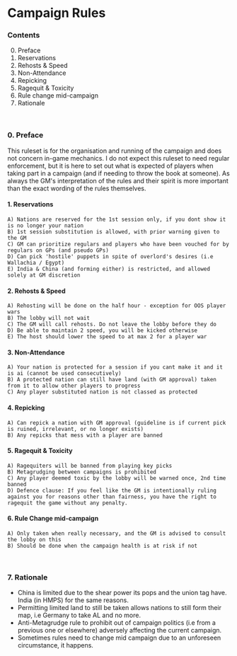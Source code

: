 # Campaign Rules

### Contents
0. Preface
1. Reservations
2. Rehosts & Speed
3. Non-Attendance
4. Repicking
5. Ragequit & Toxicity
6. Rule change mid-campaign
7. Rationale
<br/>

### 0. Preface
This ruleset is for the organisation and running of the campaign and does not concern in-game mechanics.
I do not expect this ruleset to need regular enforcement, but it is here to set out what is expected of players when taking part in a campaign (and if needing to throw the book at someone).
As always the GM's interpretation of the rules and their spirit is more important than the exact wording of the rules themselves.
<br/>

#### 1. Reservations
	A) Nations are reserved for the 1st session only, if you dont show it is no longer your nation
	B) 1st session substitution is allowed, with prior warning given to the GM
	C) GM can prioritize regulars and players who have been vouched for by regulars on GPs (and pseudo GPs)
	D) Can pick 'hostile' puppets in spite of overlord's desires (i.e Wallachia / Egypt)
	E) India & China (and forming either) is restricted, and allowed solely at GM discretion

#### 2. Rehosts & Speed
	A) Rehosting will be done on the half hour - exception for OOS player wars
	B) The lobby will not wait
	C) The GM will call rehosts. Do not leave the lobby before they do
	D) Be able to maintain 2 speed, you will be kicked otherwise
	E) The host should lower the speed to at max 2 for a player war

#### 3. Non-Attendance
	A) Your nation is protected for a session if you cant make it and it is ai (cannot be used consecutively)
	B) A protected nation can still have land (with GM approval) taken from it to allow other players to progress
	C) Any player substituted nation is not classed as protected

#### 4. Repicking
	A) Can repick a nation with GM approval (guideline is if current pick is ruined, irrelevant, or no longer exists)
	B) Any repicks that mess with a player are banned

#### 5. Ragequit & Toxicity
	A) Ragequiters will be banned from playing key picks
	B) Metagrudging between campaigns is prohibited
	C) Any player deemed toxic by the lobby will be warned once, 2nd time banned
	D) Defence clause: If you feel like the GM is intentionally ruling against you for reasons other than fairness, you have the right to ragequit the game without any penalty.

#### 6. Rule Change mid-campaign
	A) Only taken when really necessary, and the GM is advised to consult the lobby on this
	B) Should be done when the campaign health is at risk if not
<br/>

### 7. Rationale
- China is limited due to the shear power its pops and the union tag have. India (in HMPS) for the same reasons.
- Permitting limited land to still be taken allows nations to still form their map, i.e Germany to take AL and no more.
- Anti-Metagrudge rule to prohibit out of campaign politics (i.e from a previous one or elsewhere) adversely affecting the current campaign.
- Sometimes rules need to change mid campaign due to an unforeseen circumstance, it happens.